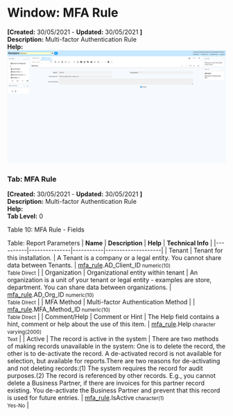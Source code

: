 # Window: MFA Rule

**[Created:** 30/05/2021 - **Updated:** 30/05/2021 **]**  
**Description:** Multi-factor Authentication Rule  
**Help:**   
![](/img/docs/manual/MFARule-Window_iDempiere_v12.0.0.png)

### Tab: MFA Rule

**[Created:** 30/05/2021 - **Updated:** 30/05/2021 **]**   
**Description:** Multi-factor Authentication Rule  
**Help:**   
**Tab Level:** 0

Table 10: MFA Rule - Fields 

Table: Report Parameters
| **Name** | **Description** | **Help** | **Technical Info** |
|----------|---------------|-----------|--------------------|
| Tenant | Tenant for this installation. | A Tenant is a company or a legal entity. You cannot share data between Tenants. | [mfa_rule](https://idempiere-schemaspy.muriloht.com/adempiere/tables/mfa_rule.html).AD_Client_ID<small> numeric(10) <br/> Table Direct</small> | 
| Organization | Organizational entity within tenant | An organization is a unit of your tenant or legal entity - examples are store, department. You can share data between organizations. | [mfa_rule](https://idempiere-schemaspy.muriloht.com/adempiere/tables/mfa_rule.html).AD_Org_ID<small> numeric(10) <br/> Table Direct</small> | 
| MFA Method | Multi-factor Authentication Method |  | [mfa_rule](https://idempiere-schemaspy.muriloht.com/adempiere/tables/mfa_rule.html).MFA_Method_ID<small> numeric(10) <br/> Table Direct</small> | 
| Comment/Help | Comment or Hint | The Help field contains a hint, comment or help about the use of this item. | [mfa_rule](https://idempiere-schemaspy.muriloht.com/adempiere/tables/mfa_rule.html).Help<small> character varying(2000) <br/> Text</small> | 
| Active | The record is active in the system | There are two methods of making records unavailable in the system: One is to delete the record, the other is to de-activate the record. A de-activated record is not available for selection, but available for reports.There are two reasons for de-activating and not deleting records:(1) The system requires the record for audit purposes.(2) The record is referenced by other records. E.g., you cannot delete a Business Partner, if there are invoices for this partner record existing. You de-activate the Business Partner and prevent that this record is used for future entries. | [mfa_rule](https://idempiere-schemaspy.muriloht.com/adempiere/tables/mfa_rule.html).IsActive<small> character(1) <br/> Yes-No</small> | 


